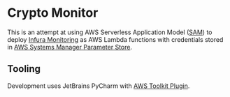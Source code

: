 # Crypto Monitor
This is an attempt at using AWS Serverless Application Model 
([SAM](https://docs.aws.amazon.com/serverless-application-model/index.html)) to
deploy [Infura Monitoring](https://github.com/mattmcd/infura_monitoring) as AWS Lambda functions
with credentials stored in 
[AWS Systems Manager Parameter Store](https://docs.aws.amazon.com/systems-manager/latest/userguide/systems-manager-parameter-store.html).

## Tooling
Development uses JetBrains PyCharm with 
[AWS Toolkit Plugin](https://blog.jetbrains.com/idea/2018/11/aws-serverless-developer-experience-and-more/).